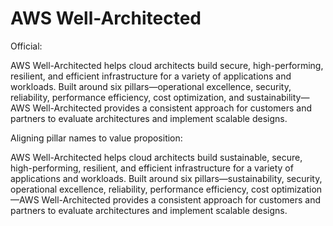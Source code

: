 # AWS Well-Architected

Official:

AWS Well-Architected helps cloud architects build secure, high-performing, resilient, and efficient infrastructure for a variety of applications and workloads. Built around six pillars—operational excellence, security, reliability, performance efficiency, cost optimization, and sustainability—AWS Well-Architected provides a consistent approach for customers and partners to evaluate architectures and implement scalable designs.

Aligning pillar names to value proposition:

AWS Well-Architected helps cloud architects build sustainable, secure, high-performing, resilient, and efficient infrastructure for a variety of applications and workloads. Built around six pillars—sustainability, security, operational excellence, reliability, performance efficiency, cost optimization—AWS Well-Architected provides a consistent approach for customers and partners to evaluate architectures and implement scalable designs.
